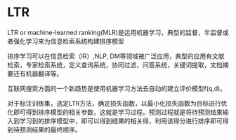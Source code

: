 # LTR

LTR or machine-learned ranking\(MLR\)是运用机器学习，典型的监督，半监督或者强化学习来为信息检索系统构建排序模型

排序学习可以在信息检索（IR）,NLP, DM等领域被广泛应用，典型的应用有文献检索，专家检索系统，定义查询系统，协同过滤，问答系统，关键词提取，文档摘要还有机器翻译等。

互联网搜索方面的一个新趋势是使用机器学习方法去自动的建立评价模型f(q,d)。

对于标注训练集，选定LTR方法，确定损失函数，以最小化损失函数为目标进行优化即可得到排序模型的相关参数，这就是学习过程。预测过程就是将待预测结果输入到学习到的排序模型中，即可以得到结果的相关得，利用该得分进行排序即可得到待预测结果的最终顺序。


